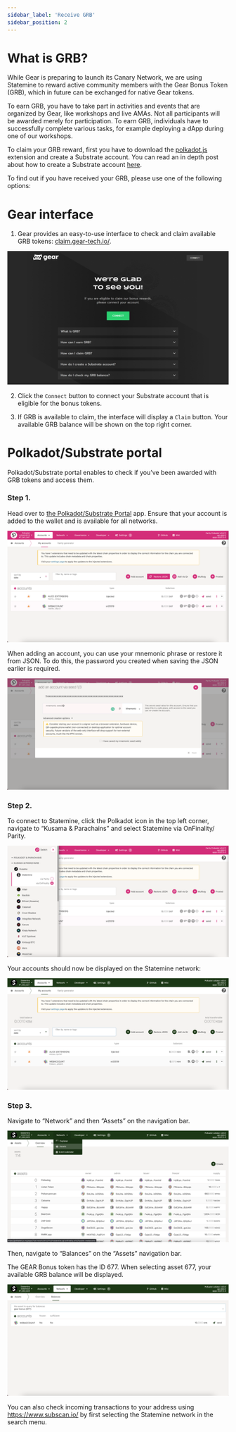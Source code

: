 ```yaml
---
sidebar_label: 'Receive GRB'
sidebar_position: 2
---
```


# What is GRB?

While Gear is preparing to launch its Canary Network, we are using Statemine to reward active community members with the Gear Bonus Token (GRB), which in future can be exchanged for native Gear tokens.

To earn GRB, you have to take part in activities and events that are organized by Gear, like workshops and live AMAs. Not all participants will be awarded merely for participation. To earn GRB, individuals have to successfully complete various tasks, for example deploying a dApp during one of our workshops.

To claim your GRB reward, first you have to download the [polkadot.js](https://polkadot.js.org/extension/) extension and create a Substrate account. You can read an in depth post about how to create a Substrate account [here](/create-account.md).

To find out if you have received your GRB, please use one of the following options:

# Gear interface

1. Gear provides an easy-to-use interface to check and claim available GRB tokens: [claim.gear-tech.io/](https://claim.gear-tech.io/).

![img alt](./img/claim-grb-1.png)

2. Click the `Connect` button to connect your Substrate account that is eligible for the bonus tokens.

3. If GRB is available to claim, the interface will display a `Claim` button. Your available GRB balance will be shown on the top right corner.

# Polkadot/Substrate portal

Polkadot/Substrate portal enables to check if you’ve been awarded with GRB tokens and access them.

### Step 1.

Head over to [the Polkadot/Substrate Portal](https://polkadot.js.org/apps) app. Ensure that your account is added to the wallet and is available for all networks.

![img alt](./img/screen-1.png)

When adding an account, you can use your mnemonic phrase or restore it from JSON. To do this, the password you created when saving the JSON earlier is required.

![img alt](./img/screen-2.png)

### Step 2.

To connect to Statemine, click the Polkadot icon in the top left corner, navigate to “Kusama & Parachains” and select Statemine via OnFinality/ Parity.

![img alt](./img/screen-3.png)

Your accounts should now be displayed on the Statemine network:

![img alt](./img/screen-4.png)

### Step 3.

Navigate to “Network” and then “Assets” on the navigation bar.

![img alt](./img/screen-5.png)

Then, navigate to “Balances” on the “Assets” navigation bar.

The GEAR Bonus token has the ID 677. When selecting asset 677, your available GRB balance will be displayed.

![img alt](./img/screen-6.png)

You can also check incoming transactions to your address using https://www.subscan.io/ by first selecting the Statemine network in the search menu.
